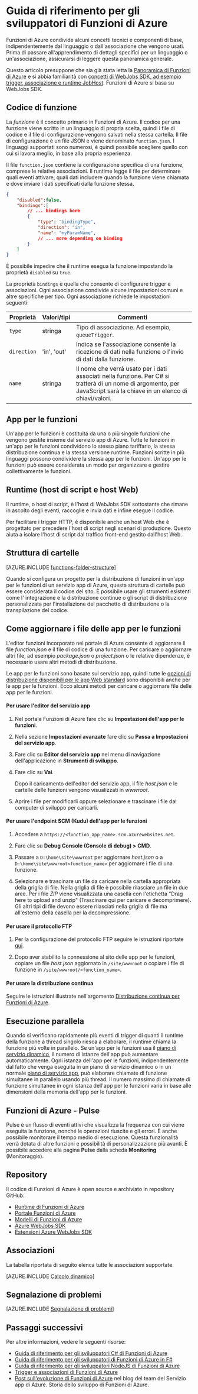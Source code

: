 <properties
	pageTitle="Guida di riferimento per gli sviluppatori di Funzioni di Azure | Microsoft Azure"
	description="Comprendere i concetti e i componenti comuni a tutti linguaggi e le associazioni di Funzioni di Azure."
	services="functions"
	documentationCenter="na"
	authors="christopheranderson"
	manager="erikre"
	editor=""
	tags=""
	keywords="Funzioni di Azure, Funzioni, elaborazione eventi, webhook, calcolo dinamico, architettura senza server"/> 

<tags
	ms.service="functions"
	ms.devlang="multiple"
	ms.topic="reference"
	ms.tgt_pltfrm="multiple"
	ms.workload="na"
	ms.date="05/13/2016"
	ms.author="chrande"/>

# Guida di riferimento per gli sviluppatori di Funzioni di Azure

Funzioni di Azure condivide alcuni concetti tecnici e componenti di base, indipendentemente dal linguaggio o dall'associazione che vengono usati. Prima di passare all'apprendimento di dettagli specifici per un linguaggio o un'associazione, assicurarsi di leggere questa panoramica generale.

Questo articolo presuppone che sia già stata letta la [Panoramica di Funzioni di Azure](functions-overview.md) e si abbia familiarità con [concetti di WebJobs SDK, ad esempio trigger, associazione e runtime JobHost](../app-service-web/websites-dotnet-webjobs-sdk.md). Funzioni di Azure si basa su WebJobs SDK.


## Codice di funzione

La *funzione* è il concetto primario in Funzioni di Azure. Il codice per una funzione viene scritto in un linguaggio di propria scelta, quindi i file di codice e il file di configurazione vengono salvati nella stessa cartella. Il file di configurazione è un file JSON e viene denominato `function.json`. I linguaggi supportati sono numerosi, è quindi possibile scegliere quello con cui si lavora meglio, in base alla propria esperienza.

Il file `function.json` contiene la configurazione specifica di una funzione, comprese le relative associazioni. Il runtime legge il file per determinare quali eventi attivare, quali dati includere quando la funzione viene chiamata e dove inviare i dati specificati dalla funzione stessa.

```json
{
    "disabled":false,
    "bindings":[
        // ... bindings here
        {
            "type": "bindingType",
            "direction": "in",
            "name": "myParamName",
            // ... more depending on binding
        }
    ]
}
```

È possibile impedire che il runtime esegua la funzione impostando la proprietà `disabled` su `true`.

La proprietà `bindings` è quella che consente di configurare trigger e associazioni. Ogni associazione condivide alcune impostazioni comuni e altre specifiche per tipo. Ogni associazione richiede le impostazioni seguenti:

|Proprietà|Valori/tipi|Commenti|
|---|-----|------|
|`type` |stringa|Tipo di associazione. Ad esempio, `queueTrigger`.
|`direction`|'in', 'out'| Indica se l'associazione consente la ricezione di dati nella funzione o l'invio di dati dalla funzione.
| `name`  | stringa | Il nome che verrà usato per i dati associati nella funzione. Per C# si tratterà di un nome di argomento, per JavaScript sarà la chiave in un elenco di chiavi/valori.

## App per le funzioni

Un'app per le funzioni è costituita da una o più singole funzioni che vengono gestite insieme dal servizio app di Azure. Tutte le funzioni in un'app per le funzioni condividono lo stesso piano tariffario, la stessa distribuzione continua e la stessa versione runtime. Funzioni scritte in più linguaggi possono condividere la stessa app per le funzioni. Un'app per le funzioni può essere considerata un modo per organizzare e gestire collettivamente le funzioni.

## Runtime (host di script e host Web)

Il runtime, o host di script, è l'host di WebJobs SDK sottostante che rimane in ascolto degli eventi, raccoglie e invia dati e infine esegue il codice.

Per facilitare i trigger HTTP, è disponibile anche un host Web che è progettato per precedere l'host di script negli scenari di produzione. Questo aiuta a isolare l'host di script dal traffico front-end gestito dall'host Web.

## Struttura di cartelle

[AZURE.INCLUDE [functions-folder-structure](../../includes/functions-folder-structure.md)]

Quando si configura un progetto per la distribuzione di funzioni in un'app per le funzioni di un servizio app di Azure, questa struttura di cartelle può essere considerata il codice del sito. È possibile usare gli strumenti esistenti come l' integrazione e la distribuzione continue o gli script di distribuzione personalizzata per l'installazione del pacchetto di distribuzione o la transpilazione del codice.

## <a id="fileupdate"></a> Come aggiornare i file delle app per le funzioni

L'editor funzioni incorporato nel portale di Azure consente di aggiornare il file *function.json* e il file di codice di una funzione. Per caricare o aggiornare altri file, ad esempio *package.json* o *project.json* o le relative dipendenze, è necessario usare altri metodi di distribuzione.

Le app per le funzioni sono basate sul servizio app, quindi tutte le [opzioni di distribuzione disponibili per le app Web standard](../app-service-web/web-sites-deploy.md) sono disponibili anche per le app per le funzioni. Ecco alcuni metodi per caricare o aggiornare file delle app per le funzioni.

#### Per usare l'editor del servizio app

1. Nel portale Funzioni di Azure fare clic su **Impostazioni dell'app per le funzioni**.

2. Nella sezione **Impostazioni avanzate** fare clic su **Passa a Impostazioni del servizio app**.

3. Fare clic su **Editor del servizio app** nel menu di navigazione dell'applicazione in **Strumenti di sviluppo**.

4.  Fare clic su **Vai**.

	Dopo il caricamento dell'editor del servizio app, il file *host.json* e le cartelle delle funzioni vengono visualizzati in *wwwroot*.

5. Aprire i file per modificarli oppure selezionare e trascinare i file dal computer di sviluppo per caricarli.

#### Per usare l'endpoint SCM (Kudu) dell'app per le funzioni

1. Accedere a `https://<function_app_name>.scm.azurewebsites.net`.

2. Fare clic su **Debug Console (Console di debug) > CMD**.

3. Passare a `D:\home\site\wwwroot` per aggiornare *host.json* o a `D:\home\site\wwwroot<function_name>` per aggiornare i file di una funzione.

4. Selezionare e trascinare un file da caricare nella cartella appropriata della griglia di file. Nella griglia di file è possibile rilasciare un file in due aree. Per i file *ZIP* viene visualizzata una casella con l'etichetta "Drag here to upload and unzip" (Trascinare qui per caricare e decomprimere). Gli altri tipi di file devono essere rilasciati nella griglia di file ma all'esterno della casella per la decompressione.

#### Per usare il protocollo FTP

1. Per la configurazione del protocollo FTP seguire le istruzioni riportate [qui](../app-service-web/web-sites-deploy.md#ftp).

2. Dopo aver stabilito la connessione al sito delle app per le funzioni, copiare un file *host.json* aggiornato in `/site/wwwroot` o copiare i file di funzione in `/site/wwwroot/<function_name>`.

#### Per usare la distribuzione continua

Seguire le istruzioni illustrate nell'argomento [Distribuzione continua per Funzioni di Azure](functions-continuous-deployment.md).

## Esecuzione parallela

Quando si verificano rapidamente più eventi di trigger di quanti il runtime della funzione a thread singolo riesca a elaborare, il runtime chiama la funzione più volte in parallelo. Se un'app per le funzioni usa il [piano di servizio dinamico](functions-scale.md#dynamic-service-plan), il numero di istanze dell'app può aumentare automaticamente. Ogni istanza dell'app per le funzioni, indipendentemente dal fatto che venga eseguita in un piano di servizio dinamico o in un normale [piano di servizio app](../app-service/azure-web-sites-web-hosting-plans-in-depth-overview.md), può elaborare chiamate di funzione simultanee in parallelo usando più thread. Il numero massimo di chiamate di funzione simultanee in ogni istanza dell'app per le funzioni varia in base alle dimensioni della memoria dell'app per le funzioni.

## Funzioni di Azure - Pulse  

Pulse è un flusso di eventi attivi che visualizza la frequenza con cui viene eseguita la funzione, nonché le operazioni riuscite e gli errori. È anche possibile monitorare il tempo medio di esecuzione. Questa funzionalità verrà dotata di altre funzioni e possibilità di personalizzazione più avanti. È possibile accedere alla pagina **Pulse** dalla scheda **Monitoring** (Monitoraggio).

## Repository

Il codice di Funzioni di Azure è open source e archiviato in repository GitHub:

* [Runtime di Funzioni di Azure](https://github.com/Azure/azure-webjobs-sdk-script/)
* [Portale Funzioni di Azure](https://github.com/projectkudu/AzureFunctionsPortal)
* [Modelli di Funzioni di Azure](https://github.com/Azure/azure-webjobs-sdk-templates/)
* [Azure WebJobs SDK](https://github.com/Azure/azure-webjobs-sdk/)
* [Estensioni Azure WebJobs SDK](https://github.com/Azure/azure-webjobs-sdk-extensions/)

## Associazioni

La tabella riportata di seguito elenca tutte le associazioni supportate.

[AZURE.INCLUDE [Calcolo dinamico](../../includes/functions-bindings.md)]

## Segnalazione di problemi

[AZURE.INCLUDE [Segnalazione di problemi](../../includes/functions-reporting-issues.md)]

## Passaggi successivi

Per altre informazioni, vedere le seguenti risorse:

* [Guida di riferimento per gli sviluppatori C# di Funzioni di Azure](functions-reference-csharp.md)
* [Guida di riferimento per gli sviluppatori di Funzioni di Azure in F#](functions-reference-fsharp.md)
* [Guida di riferimento per gli sviluppatori NodeJS di Funzioni di Azure](functions-reference-node.md)
* [Trigger e associazioni di Funzioni di Azure](functions-triggers-bindings.md)
* [Post sull'evoluzione di Funzioni di Azure](https://blogs.msdn.microsoft.com/appserviceteam/2016/04/27/azure-functions-the-journey/) nel blog del team del Servizio app di Azure. Storia dello sviluppo di Funzioni di Azure.

<!---HONumber=AcomDC_0921_2016-->